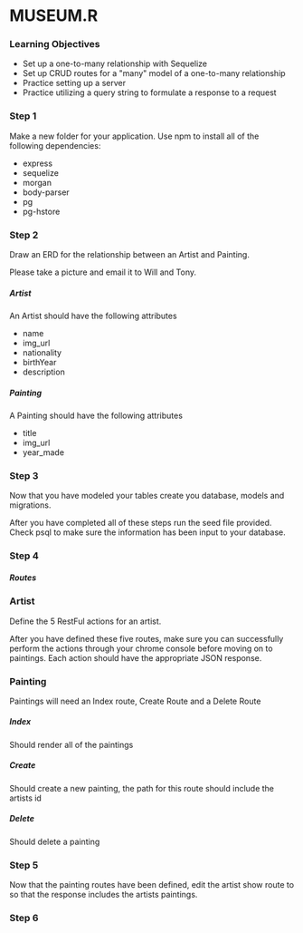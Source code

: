 # MUSEUM.R

### Learning Objectives

- Set up a one-to-many relationship with Sequelize
- Set up CRUD routes for a "many" model of a one-to-many relationship
- Practice setting up a server
- Practice utilizing a query string to formulate a response to a request


### Step 1

Make a new folder for your application. Use npm to install all of the following dependencies:
- express
- sequelize
- morgan
- body-parser
- pg
- pg-hstore

### Step 2

Draw an ERD for the relationship between an Artist and Painting.

Please take a picture and email it to Will and Tony.

##### Artist

An Artist should have the following attributes
- name
- img_url
- nationality
- birthYear
- description

##### Painting

A Painting should have the following attributes
- title
- img_url
- year_made

### Step 3

Now that you have modeled your tables create you database, models and migrations.

After you have completed all of these steps run the seed file provided. Check psql to make sure the information has been input to your database.

### Step 4

##### Routes

### Artist

Define the 5 RestFul actions for an artist.

After you have defined these five routes, make sure you can successfully perform the actions through your chrome console before moving on to paintings. Each action should have the appropriate JSON response.

### Painting

Paintings will need an Index route, Create Route and a Delete Route

##### Index

Should render all of the paintings

##### Create

Should create a new painting, the path for this route should include the artists id

##### Delete

Should delete a painting

### Step 5

Now that the painting routes have been defined, edit the artist show route to so that the response includes the artists paintings.

### Step 6

